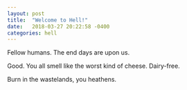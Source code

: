 ```yaml
---
layout: post
title:  "Welcome to Hell!"
date:   2018-03-27 20:22:58 -0400
categories: hell
---
```

Fellow humans. The end days are upon us. 

Good. You all smell like the worst kind of cheese. Dairy-free.

Burn in the wastelands, you heathens.